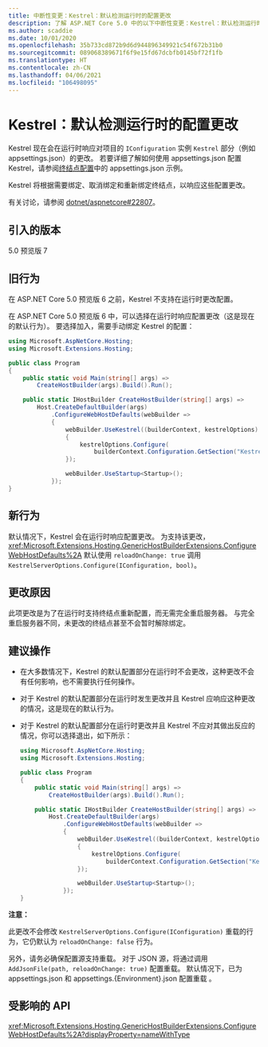 ```yaml
---
title: 中断性变更：Kestrel：默认检测运行时的配置更改
description: 了解 ASP.NET Core 5.0 中的以下中断性变更：Kestrel：默认检测运行时的配置更改
ms.author: scaddie
ms.date: 10/01/2020
ms.openlocfilehash: 35b733cd872b9d6d944896349921c54f672b31b0
ms.sourcegitcommit: 089068389671f6f9e15fd67dcbfb0145bf72f1fb
ms.translationtype: HT
ms.contentlocale: zh-CN
ms.lasthandoff: 04/06/2021
ms.locfileid: "106498095"
---
```

# <a name="kestrel-configuration-changes-at-run-time-detected-by-default"></a>Kestrel：默认检测运行时的配置更改

Kestrel 现在会在运行时响应对项目的 `IConfiguration` 实例 `Kestrel` 部分（例如 appsettings.json）的更改。 若要详细了解如何使用 appsettings.json 配置 Kestrel，请参阅[终结点配置](/aspnet/core/fundamentals/servers/kestrel#endpoint-configuration)中的 appsettings.json 示例。

Kestrel 将根据需要绑定、取消绑定和重新绑定终结点，以响应这些配置更改。

有关讨论，请参阅 [dotnet/aspnetcore#22807](https://github.com/dotnet/aspnetcore/issues/22807)。

## <a name="version-introduced"></a>引入的版本

5.0 预览版 7

## <a name="old-behavior"></a>旧行为

在 ASP.NET Core 5.0 预览版 6 之前，Kestrel 不支持在运行时更改配置。

在 ASP.NET Core 5.0 预览版 6 中，可以选择在运行时响应配置更改（这是现在的默认行为）。 要选择加入，需要手动绑定 Kestrel 的配置：

```csharp
using Microsoft.AspNetCore.Hosting;
using Microsoft.Extensions.Hosting;

public class Program
{
    public static void Main(string[] args) =>
        CreateHostBuilder(args).Build().Run();

    public static IHostBuilder CreateHostBuilder(string[] args) =>
        Host.CreateDefaultBuilder(args)
            .ConfigureWebHostDefaults(webBuilder =>
            {
                webBuilder.UseKestrel((builderContext, kestrelOptions) =>
                {
                    kestrelOptions.Configure(
                        builderContext.Configuration.GetSection("Kestrel"), reloadOnChange: true);
                });

                webBuilder.UseStartup<Startup>();
            });
}
```

## <a name="new-behavior"></a>新行为

默认情况下，Kestrel 会在运行时响应配置更改。 为支持该更改，<xref:Microsoft.Extensions.Hosting.GenericHostBuilderExtensions.ConfigureWebHostDefaults%2A> 默认使用 `reloadOnChange: true` 调用 `KestrelServerOptions.Configure(IConfiguration, bool)`。

## <a name="reason-for-change"></a>更改原因

此项更改是为了在运行时支持终结点重新配置，而无需完全重启服务器。 与完全重启服务器不同，未更改的终结点甚至不会暂时解除绑定。

## <a name="recommended-action"></a>建议操作

* 在大多数情况下，Kestrel 的默认配置部分在运行时不会更改，这种更改不会有任何影响，也不需要执行任何操作。
* 对于 Kestrel 的默认配置部分在运行时发生更改并且 Kestrel 应响应这种更改的情况，这是现在的默认行为。
* 对于 Kestrel 的默认配置部分在运行时更改并且 Kestrel 不应对其做出反应的情况，你可以选择退出，如下所示：

    ```csharp
    using Microsoft.AspNetCore.Hosting;
    using Microsoft.Extensions.Hosting;

    public class Program
    {
        public static void Main(string[] args) =>
            CreateHostBuilder(args).Build().Run();

        public static IHostBuilder CreateHostBuilder(string[] args) =>
            Host.CreateDefaultBuilder(args)
                .ConfigureWebHostDefaults(webBuilder =>
                {
                    webBuilder.UseKestrel((builderContext, kestrelOptions) =>
                    {
                        kestrelOptions.Configure(
                            builderContext.Configuration.GetSection("Kestrel"), reloadOnChange: false);
                    });

                    webBuilder.UseStartup<Startup>();
                });
    }
    ```

**注意：**

此更改不会修改 `KestrelServerOptions.Configure(IConfiguration)` 重载的行为，它仍默认为 `reloadOnChange: false` 行为。

另外，请务必确保配置源支持重载。 对于 JSON 源，将通过调用 `AddJsonFile(path, reloadOnChange: true)` 配置重载。 默认情况下，已为 appsettings.json 和 appsettings.{Environment}.json 配置重载 。

## <a name="affected-apis"></a>受影响的 API

<xref:Microsoft.Extensions.Hosting.GenericHostBuilderExtensions.ConfigureWebHostDefaults%2A?displayProperty=nameWithType>

<!--

### Category

ASP.NET Core

### Affected APIs

`Overload:Microsoft.Extensions.Hosting.GenericHostBuilderExtensions.ConfigureWebHostDefaults`

-->
